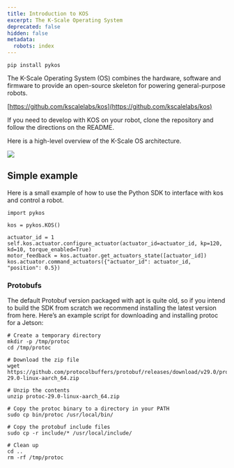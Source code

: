 ```yaml
---
title: Introduction to KOS
excerpt: The K-Scale Operating System
deprecated: false
hidden: false
metadata:
  robots: index
---
```

`pip install pykos`

The K-Scale Operating System (OS) combines the hardware, software and firmware to provide an open-source skeleton for powering general-purpose robots.

[https://github.com/kscalelabs/kos](https://github.com/kscalelabs/kos)

If you need to develop with KOS on your robot, clone the repository and follow the directions on the README.

Here is a high-level overview of the K-Scale OS architecture.

<Image align="center" src="https://files.readme.io/169b02022fcecc9274b804d4d861d4ac097ac3db3f21ce66709eed5851d421c5-Screenshot_2025-01-18_at_01.47.12.png" />

## Simple example

Here is a small example of how to use the Python SDK to interface with kos and control a robot.

```Text python
import pykos
 
kos = pykos.KOS()
 
actuator_id = 1
self.kos.actuator.configure_actuator(actuator_id=actuator_id, kp=120, kd=10, torque_enabled=True)
motor_feedback = kos.actuator.get_actuators_state([actuator_id])
kos.actuator.command_actuators({"actuator_id": actuator_id, "position": 0.5})
```

### Protobufs

The default Protobuf version packaged with apt is quite old, so if you intend to build the SDK from scratch we recommend installing the latest version from here. Here’s an example script for downloading and installing protoc for a Jetson:

```Text python
# Create a temporary directory
mkdir -p /tmp/protoc
cd /tmp/protoc
 
# Download the zip file
wget https://github.com/protocolbuffers/protobuf/releases/download/v29.0/protoc-29.0-linux-aarch_64.zip
 
# Unzip the contents
unzip protoc-29.0-linux-aarch_64.zip
 
# Copy the protoc binary to a directory in your PATH
sudo cp bin/protoc /usr/local/bin/
 
# Copy the protobuf include files
sudo cp -r include/* /usr/local/include/
 
# Clean up
cd ..
rm -rf /tmp/protoc
```